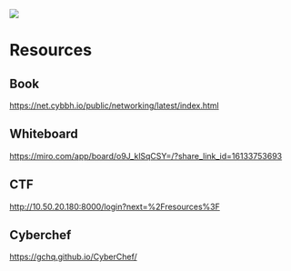 ![](https://preview.redd.it/sit-down-and-rest-by-the-bonfire-v0-cwy4xhfpttmb1.jpg?width=640&crop=smart&auto=webp&s=a879ab8c8b135e65edd59fac79fb0acd37d1b75c)
# Resources

## Book
https://net.cybbh.io/public/networking/latest/index.html

## Whiteboard
https://miro.com/app/board/o9J_klSqCSY=/?share_link_id=16133753693

## CTF
http://10.50.20.180:8000/login?next=%2Fresources%3F

## Cyberchef
https://gchq.github.io/CyberChef/


